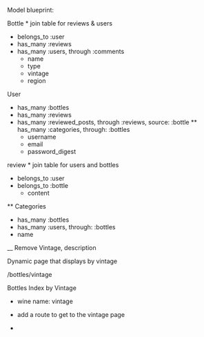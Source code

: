 Model blueprint:


Bottle    * join table for reviews & users
- belongs_to :user
- has_many :reviews
- has_many :users, through :comments
    - name
    - type
    - vintage
    - region



User
- has_many :bottles
- has_many :reviews
- has_many :reviewed_posts, through :reviews, source: :bottle
** has_many :categories, through: :bottles
    - username
    - email
    - password_digest



review  * join table for users and bottles
- belongs_to :user
- belongs_to :bottle
    - content


** Categories
- has_many :bottles
- has_many :users, through: :bottles
- name



__ Remove Vintage, description



Dynamic page that displays by vintage


/bottles/vintage

Bottles Index by Vintage

- wine name: vintage


- add a route to get to the vintage page
- 